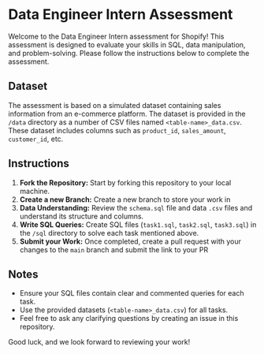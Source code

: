 # Data Engineer Intern Assessment

Welcome to the Data Engineer Intern assessment for Shopify! This assessment is designed to evaluate your skills in SQL, data manipulation, and problem-solving. Please follow the instructions below to complete the assessment.

## Dataset

The assessment is based on a simulated dataset containing sales information from an e-commerce platform. The dataset is provided in the `/data` directory as a number of CSV files named `<table-name>_data.csv`. These dataset includes columns such as `product_id`, `sales_amount`, `customer_id`, etc.

## Instructions

1. **Fork the Repository:** Start by forking this repository to your local machine.
2. **Create a new Branch:** Create a new branch to store your work in 
3. **Data Understanding:** Review the `schema.sql` file and data `.csv` files and understand its structure and columns.
4. **Write SQL Queries:** Create SQL files (`task1.sql`, `task2.sql`, `task3.sql`) in the `/sql` directory to solve each task mentioned above.
5. **Submit your Work:** Once completed, create a pull request with your changes to the `main` branch and submit the link to your PR

## Notes

- Ensure your SQL files contain clear and commented queries for each task.
- Use the provided datasets (`<table-name>_data.csv`) for all tasks.
- Feel free to ask any clarifying questions by creating an issue in this repository.

Good luck, and we look forward to reviewing your work!
